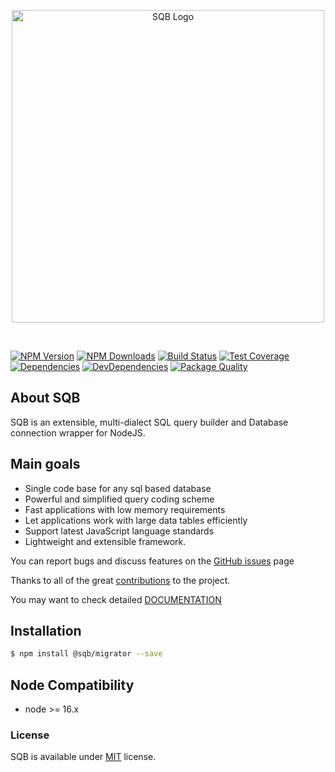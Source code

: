 <center>
<p>
  <img src="https://user-images.githubusercontent.com/3836517/32965280-1a2b63ce-cbe7-11e7-8ee1-ba47313503c5.png" width="500px" alt="SQB Logo"/>
</p>
</center>

<br>

[![NPM Version][npm-image]][npm-url]
[![NPM Downloads][downloads-image]][downloads-url]
[![Build Status][travis-image]][travis-url]
[![Test Coverage][coveralls-image]][coveralls-url]
[![Dependencies][dependencies-image]][dependencies-url]
[![DevDependencies][devdependencies-image]][devdependencies-url]
[![Package Quality][quality-image]][quality-url]

## About SQB

SQB is an extensible, multi-dialect SQL query builder and Database connection wrapper for NodeJS.

## Main goals

- Single code base for any sql based database
- Powerful and simplified query coding scheme
- Fast applications with low memory requirements
- Let applications work with large data tables efficiently
- Support latest JavaScript language standards
- Lightweight and extensible framework.

You can report bugs and discuss features on the [GitHub issues](https://github.com/sqbjs/sqb/issues) page

Thanks to all of the great [contributions](https://github.com/sqbjs/sqb/graphs/contributors) to the project.

You may want to check detailed [DOCUMENTATION](https://sqbjs.github.io/sqb/)

## Installation

```bash
$ npm install @sqb/migrator --save
```

## Node Compatibility

- node >= 16.x

### License

SQB is available under [MIT](LICENSE) license.

[npm-image]: https://img.shields.io/npm/v/@sqb/migrator.svg
[npm-url]: https://npmjs.org/package/@sqb/migrator
[travis-image]: https://img.shields.io/travis/sqbjs/@sqb/migrator/master.svg
[travis-url]: https://travis-ci.org/sqbjs/@sqb/migrator
[coveralls-image]: https://img.shields.io/coveralls/sqbjs/@sqb/migrator/master.svg
[coveralls-url]: https://coveralls.io/r/sqbjs/@sqb/migrator
[downloads-image]: https://img.shields.io/npm/dm/@sqb/migrator.svg
[downloads-url]: https://npmjs.org/package/@sqb/migrator
[gitter-image]: https://badges.gitter.im/sqbjs/@sqb/migrator.svg
[gitter-url]: https://gitter.im/sqbjs/@sqb/migrator?utm_source=badge&utm_medium=badge&utm_campaign=pr-badge&utm_content=badge
[dependencies-image]: https://david-dm.org/sqbjs/@sqb/migrator/status.svg
[dependencies-url]: https://david-dm.org/sqbjs/@sqb/migrator
[devdependencies-image]: https://david-dm.org/sqbjs/@sqb/migrator/dev-status.svg
[devdependencies-url]: https://david-dm.org/sqbjs/@sqb/migrator?type=dev
[quality-image]: http://npm.packagequality.com/shield/@sqb/migrator.png
[quality-url]: http://packagequality.com/#?package=@sqb/migrator

